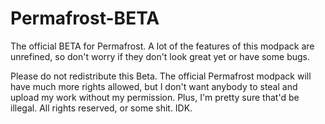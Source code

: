 # Permafrost-BETA
The official BETA for Permafrost. A lot of the features of this modpack are unrefined, so don't worry if they don't look great yet or have some bugs.

Please do not redistribute this Beta. The official Permafrost modpack will have much more rights allowed, but I don't want anybody to steal and upload my work without my permission. Plus, I'm pretty sure that'd be illegal.
All rights reserved, or some shit. IDK.
